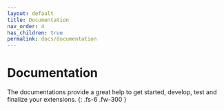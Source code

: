 ```yaml
---
layout: default
title: Documentation
nav_order: 4
has_children: true
permalink: docs/documentation
---
```


# Documentation

The documentations provide a great help to get started, develop, test and finalize your extensions.
{: .fs-6 .fw-300 }
